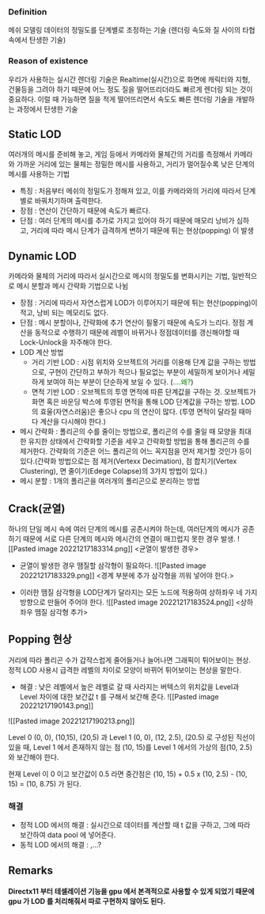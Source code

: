 
### Definition

메쉬 모델링 데이터의 정밀도를 단계별로 조정하는 기술 (렌더링 속도와 질 사이의 타협 속에서 탄생한 기술)

### Reason of existence

우리가 사용하는 실시간 렌더링 기술은 Realtime(실시간)으로 화면에 캐릭터와 지형, 건물등을 그려야 하기 때문에 어느 정도 질을 떨어뜨리더라도 빠르게 렌더링 되는 것이 중요하다. 이럴 때 가능하면 질을 적게 떨어뜨리면서 속도도 빠른 렌더링 기술을 개발하는 과정에서 탄생한 기술

## Static LOD

여러개의 메시를 준비해 놓고, 게임 등에서 카메라와 물체간의 거리를 측정해서 카메라와 가까운 거리에 있는 물체는 정밀한 메시를 사용하고, 거리가 멀어질수록 낮은 단계의 메시를 사용하는 기법

- 특징 : 처음부터 메쉬의 정밀도가 정해져 있고, 이를 카메라와의 거리에 따라서 단계별로 바꿔치기하며 출력한다.
- 장점 : 연산이 간단하기 때문에 속도가 빠르다.
- 단점 : 여러 단계의 메시를 추가로 가지고 있어야 하기 때문에 매모리 낭비가 심하고, 거리에 따라 메시 단계가 급격하게 변하기 때문에 튀는 현상(popping) 이 발생

## Dynamic LOD

카메라와 물체의 거리에 따라서 실시간으로 메시의 정밀도를 변화시키는 기법, 일반적으로 메시 분할과 메시 간략화 기법으로 나뉨

- 장점 : 거리에 따라서 자연스럽게 LOD가 이루어지기 때문에 튀는 현산(popping)이 적고, 낭비 되는 메모리도 없다.
- 단점 : 메시 분할이나, 간략화에 추가 연산이 필욯기 때문에 속도가 느리다. 정점 계산을 동적으로 수행하기 때문에 레벨이 바뀌거나 정점데이터를 갱신해야할 때 Lock-Unlock을 자주해야 한다.
- LOD 계산 방법
	- 거리 기반 LOD : 시점 위치와 오브젝트의 거리를 이용해 단계 값을 구하는 방법으로, 구현이 간단하고 부하가 적으나 필요없는 부분이 세밀하게 보이거나 세밀하게 보여야 하는 부분이 단순하게 보일 수 있다. (<span style ="color:green">....왜?</span>)
	- 면적 기반 LOD : 오브젝트의 투영 면적에 따른 단계값을 구하는 것. 오브젝트가 화면 혹은 바운딩 박스에 투영된 면적을 통해 LOD 단계값을 구하는 방법. LOD 의 효울(자연스러움)은 좋으나 cpu 의 연산이 많다. (투영 면적이 달라질 때마다 계산을 다시해야 한다.)
- 메시 간략화 : 폴리곤의 수를 줄이는 방법으로, 폴리곤의 수를 줄일 때 모양을 최대한 유지한 상태에서 간략화할 기준을 세우고 간략화할 방법을 통해 폴리곤의 수를 제거한다. 간략화의 기준은 어느 폴리곤의 어느 꼭지점을 먼저 제거할 것인가 등이 있다.(간략화 방법으로는 점 제거(Vertexx Decimation), 점 합치기(Vertex Clustering), 면 줄이기(Edege Colapse)의 3가지 방법이 있다.)
- 메시 분할 : 1개의 폴리곤을 여러개의 폴리곤으로 분리하는 방법

## Crack(균열)

하나의 단일 메시 속에 여러 단계의 메시를 공존시켜야 하는데, 여러단계의 메시가 공존하기 때문에 서로 다른 단계의 메시와 메시간의 연결이 매끄럽지 못한 경우 발생.
![[Pasted image 20221217183314.png]]
<균열이 발생한 경우>

- 균열이 발생한 경우 땜질할 삼각형이 필요하다.
![[Pasted image 20221217183329.png]]
<경계 부분에 추가 삼각형을 끼워 넣어야 한다.>

- 이러한 뗌질 삼각형을 LOD단계가 달라지는 모든 노드에 적용하여 상하좌우 네 가지 방향으로 만들어 주어야 한다.
![[Pasted image 20221217183524.png]]
<상하 좌우 뗌질 삼각형 추가>

## Popping 현상

거리에 따라 폴리곤 수가 갑작스럽게 줄어들거나 늘어나면 그래픽이 튀어보이는 현상. 정적 LOD 사용시 급격한 레벨의 차이로 모양이 바뀌어 튀어보이는 현상을 말한다.

- 해결 : 낮은 레벨에서 높은 레벨로 갈 때 사라지는 버텍스의 위치값을 Level과 Level 차이에 대한 보간값 t 를 구해서 보간해 준다.
![[Pasted image 20221217190143.png]]

![[Pasted image 20221217190213.png]]

Level 0 (0, 0), (10,15), (20,5) 과 Level 1 (0, 0), (12, 2.5), (20.5) 로 구성된 직선이 있을 때, Level 1 에서 존재하지 않는 점 (10, 15)를 Level 1 에서의 가상의 점(10, 2.5)와 보간해야 한다.

현재 Level 이  0 이고 보간값이 0.5 라면
중간점은 (10, 15) + 0.5 x (10, 2.5) - (10, 15) = (10, 8.75) 가 된다. 

### 해결
- 정적 LOD 에서의 해결 : 실시간으로 데이터를 계산할 때 t 값을 구하고, 그에 따라 보간하여 data pool 에 넣어준다.
- 동적 LOD 에서의 해결 : ,...?

## Remarks
#### Directx11 부터 테셀레이션 기능을 gpu 에서 본격적으로 사용할 수 있게 되었기 때문에 gpu 가 LOD 를 처리해줘서 따로 구현하지 않아도 된다.

